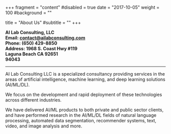 +++
fragment = "content"
#disabled = true
date = "2017-10-05"
weight = 100
#background = ""

title = "About Us"
#subtitle = ""
+++



**AI Lab Consulting, LLC 
<br/> Email: <a href="mailto:contact@ailabconsulting.com">contact@ailabconsulting.com</a> 
<br/> Phone: (650) 429-8850‬
<br/> Address: 1968 S. Coast Hwy #119
<br/> Laguna Beach CA 92651 <br/> 94043**

---

AI Lab Consulting LLC is a specialized consultancy providing services in the areas of artificial intelligence, machine learning, and deep learning solutions (AI/ML/DL).
<p/> We focus on the development and rapid deployment of these technologies across different industries.
<p/>
We have delivered AI/ML products to both private and public sector clients, and have performed research in the AI/ML/DL fields of natural language processing, automated data segmentation, recommender systems, text, video, and image analysis and more.
